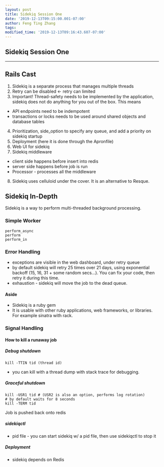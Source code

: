 ```yaml
---
layout: post
title: Sidekiq Session One
date: '2019-12-13T09:15:00.001-07:00'
author: Feng Ting Zhang
tags:
modified_time: '2019-12-13T09:16:43.607-07:00'
---
```


## Sidekiq Session One

----------

## Rails Cast
1. Sidekiq is a separate process that manages multiple threads
2. Retry can be disabled <- retry can limited
3. Important! Thread-safety needs to be implemented by the application, sidekiq does not do anything for you out of the box. This means
* API endpoints need to be indempotent
* transactions or locks needs to be used around shared objects and database tables
4. Prioritization, side_option to specify any queue, and add a priority on sidekiq startup
5. Deployment (here it is done through the Apronfile)
6. Web UI for sidekiq
7. Sidekiq middleware
* client side happens before insert into redis
* server side happens before job is run
* Processor - processes all the middleware
8. Sidekiq uses celluloid under the cover. It is an alternative to Resque.

## Sidekiq In-Depth
Sidekiq is a way to perform multi-threaded background processing.

 
### Simple Worker
```
perform_async
perform 
perform_in
```

### Error Handling
* exceptions are visible in the web dashboard, under retry queue
* by default sidekiq will retry 25 times over 21 days, using exponential backoff (15, 16, 31 + some random secs...). You can fix your code, then retry it during this time.
* exhaustion - sidekiq will move the job to the dead queue.

#### Aside
* Sidekiq is a ruby gem
* It is usable with other ruby applications, web frameworks, or libraries. For example sinatra with rack.

### Signal Handling
#### How to kill a runaway job
##### Debug shutdown
```
kill -TTIN tid (thread id)
```
- you can kill with a thread dump with stack trace for debugging.

##### Graceful shutdown
```
kill -USR1 tid # (USR2 is also an option, performs log rotation)
# by default waits for 8 seconds
kill -TERM tid
```

Job is pushed back onto redis

##### sidekiqctl
- pid file - you can start sidekiq w/ a pid file, then use sidekiqctl to stop it

##### Deployment
- sidekiq depends on Redis









